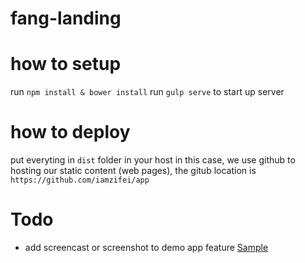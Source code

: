 # fang-landing

# how to setup

run `npm install & bower install`
run `gulp serve` to start up server

# how to deploy

put everyting in `dist` folder in your host
in this case, we use github to hosting our static content (web pages), the gitub location is `https://github.com/iamzifei/app`

# Todo

* add screencast or screenshot to demo app feature [Sample](https://culturedcode.com/things/iphone/)
